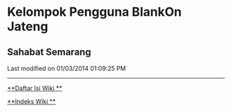 # Kelompok Pengguna BlankOn Jateng
## Sahabat  Semarang

Last modified on 01/03/2014 01:09:25 PM
 
---
[**Daftar Isi Wiki **](/DaftarIsi/README.md)
 
[**Indeks Wiki **](/Indeks.md)
